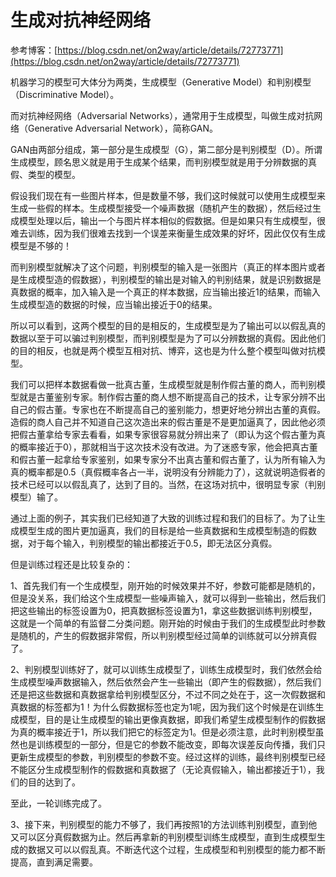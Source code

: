# 生成对抗神经网络

参考博客：[https://blog.csdn.net/on2way/article/details/72773771](https://blog.csdn.net/on2way/article/details/72773771)

机器学习的模型可大体分为两类，生成模型（Generative Model）和判别模型（Discriminative Model）。

而对抗神经网络（Adversarial Networks），通常用于生成模型，叫做生成对抗网络（Generative Adversarial Network），简称GAN。

GAN由两部分组成，第一部分是生成模型（G），第二部分是判别模型（D）。所谓生成模型，顾名思义就是用于生成某个结果，而判别模型就是用于分辨数据的真假、类型的模型。

假设我们现在有一些图片样本，但是数量不够，我们这时候就可以使用生成模型来生成一些假的样本。生成模型接受一个噪声数据（随机产生的数据），然后经过生成模型处理以后，输出一个与图片样本相似的假数据。但是如果只有生成模型，很难去训练，因为我们很难去找到一个误差来衡量生成效果的好坏，因此仅仅有生成模型是不够的！

而判别模型就解决了这个问题，判别模型的输入是一张图片（真正的样本图片或者是生成模型造的假数据），判别模型的输出是对输入的判别结果，就是识别数据是真数据的概率，加入输入是一个真正的样本数据，应当输出接近1的结果，而输入生成模型造的数据的时候，应当输出接近于0的结果。

所以可以看到，这两个模型的目的是相反的，生成模型是为了输出可以以假乱真的数据以至于可以骗过判别模型，而判别模型是为了可以分辨数据的真假。因此他们的目的相反，也就是两个模型互相对抗、博弈，这也是为什么整个模型叫做对抗模型。

我们可以把样本数据看做一批真古董，生成模型就是制作假古董的商人，而判别模型就是古董鉴别专家。制作假古董的商人想不断提高自己的技术，让专家分辨不出自己的假古董。专家也在不断提高自己的鉴别能力，想更好地分辨出古董的真假。造假的商人自己并不知道自己这次造出来的假古董是不是更加逼真了，因此他必须把假古董拿给专家去看看，如果专家很容易就分辨出来了（即认为这个假古董为真的概率接近于0），那就相当于这次技术没有改进。为了迷惑专家，他会把真古董和假古董一起拿给专家鉴别，如果专家分不出真古董和假古董了，认为所有输入为真的概率都是0.5（真假概率各占一半，说明没有分辨能力了），这就说明造假者的技术已经可以以假乱真了，达到了目的。当然，在这场对抗中，很明显专家（判别模型）输了。

通过上面的例子，其实我们已经知道了大致的训练过程和我们的目标了。为了让生成模型生成的图片更加逼真，我们的目标是给一些真数据和生成模型制造的假数据，对于每个输入，判别模型的输出都接近于0.5，即无法区分真假。

但是训练过程还是比较复杂的：

1、首先我们有一个生成模型，刚开始的时候效果并不好，参数可能都是随机的，但是没关系，我们给这个生成模型一些噪声输入，就可以得到一些输出，然后我们把这些输出的标签设置为0，把真数据标签设置为1，拿这些数据训练判别模型，这就是一个简单的有监督二分类问题。刚开始的时候由于我们的生成模型此时参数是随机的，产生的假数据非常假，所以判别模型经过简单的训练就可以分辨真假了。

2、判别模型训练好了，就可以训练生成模型了，训练生成模型时，我们依然会给生成模型噪声数据输入，然后依然会产生一些输出（即产生的假数据），然后我们还是把这些数据和真数据拿给判别模型区分，不过不同之处在于，这一次假数据和真数据的标签都为1！为什么假数据标签也定为1呢，因为我们这个时候是在训练生成模型，目的是让生成模型的输出更像真数据，即我们希望生成模型制作的假数据为真的概率接近于1，所以我们把它的标签定为1。但是必须注意，此时判别模型虽然也是训练模型的一部分，但是它的参数不能改变，即每次误差反向传播，我们只更新生成模型的参数，判别模型的参数不变。经过这样的训练，最终判别模型已经不能区分生成模型制作的假数据和真数据了（无论真假输入，输出都接近于1），我们的目的达到了。

至此，一轮训练完成了。

3、接下来，判别模型的能力不够了，我们再按照1的方法训练判别模型，直到他又可以区分真假数据为止。然后再拿新的判别模型训练生成模型，直到生成模型生成的数据又可以以假乱真。不断迭代这个过程，生成模型和判别模型的能力都不断提高，直到满足需要。

